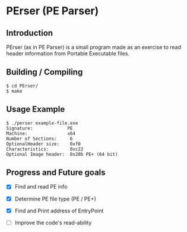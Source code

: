 # PErser (PE Parser)

## Introduction
PErser (as in PE Parser) is a small program made as an exercise to read header information from Portable Executable files.

## Building / Compiling
``` 
$ cd PErser/
$ make 
```

## Usage Example
```
$ ./perser example-file.exe
Signature:             PE
Machine:               x64 
Number of Sections:     6
OptionalHeader size:    0xf0
Characteristics:        0xc22
Optional Image header:  0x20b PE+ (64 bit)

```

## Progress and Future goals
- [x] Find and read PE info
- [x] Determine PE file type (PE / PE+)
- [x] Find and Print address of EntryPoint 
- [ ] Improve the code's read-ability

